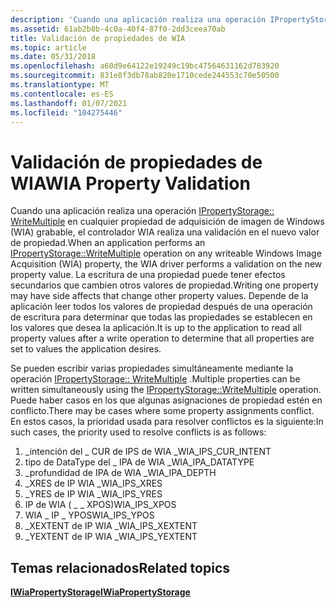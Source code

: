 ```yaml
---
description: 'Cuando una aplicación realiza una operación IPropertyStorage:: WriteMultiple en cualquier propiedad de adquisición de imagen de Windows (WIA) grabable, el controlador WIA realiza una validación en el nuevo valor de propiedad.'
ms.assetid: 61ab2b8b-4c0a-40f4-87f0-2dd3ceea70ab
title: Validación de propiedades de WIA
ms.topic: article
ms.date: 05/31/2018
ms.openlocfilehash: a60d9e64122e19249c19bc47564631162d783920
ms.sourcegitcommit: 831e8f3db78ab820e1710cede244553c70e50500
ms.translationtype: MT
ms.contentlocale: es-ES
ms.lasthandoff: 01/07/2021
ms.locfileid: "104275446"
---
```

# <a name="wia-property-validation"></a><span data-ttu-id="6ce1d-103">Validación de propiedades de WIA</span><span class="sxs-lookup"><span data-stu-id="6ce1d-103">WIA Property Validation</span></span>

<span data-ttu-id="6ce1d-104">Cuando una aplicación realiza una operación [IPropertyStorage:: WriteMultiple](/windows/win32/api/propidlbase/nf-propidlbase-ipropertystorage-writemultiple) en cualquier propiedad de adquisición de imagen de Windows (WIA) grabable, el controlador WIA realiza una validación en el nuevo valor de propiedad.</span><span class="sxs-lookup"><span data-stu-id="6ce1d-104">When an application performs an [IPropertyStorage::WriteMultiple](/windows/win32/api/propidlbase/nf-propidlbase-ipropertystorage-writemultiple) operation on any writeable Windows Image Acquisition (WIA) property, the WIA driver performs a validation on the new property value.</span></span> <span data-ttu-id="6ce1d-105">La escritura de una propiedad puede tener efectos secundarios que cambien otros valores de propiedad.</span><span class="sxs-lookup"><span data-stu-id="6ce1d-105">Writing one property may have side affects that change other property values.</span></span> <span data-ttu-id="6ce1d-106">Depende de la aplicación leer todos los valores de propiedad después de una operación de escritura para determinar que todas las propiedades se establecen en los valores que desea la aplicación.</span><span class="sxs-lookup"><span data-stu-id="6ce1d-106">It is up to the application to read all property values after a write operation to determine that all properties are set to values the application desires.</span></span>

<span data-ttu-id="6ce1d-107">Se pueden escribir varias propiedades simultáneamente mediante la operación [IPropertyStorage:: WriteMultiple](/windows/win32/api/propidlbase/nf-propidlbase-ipropertystorage-writemultiple) .</span><span class="sxs-lookup"><span data-stu-id="6ce1d-107">Multiple properties can be written simultaneously using the [IPropertyStorage::WriteMultiple](/windows/win32/api/propidlbase/nf-propidlbase-ipropertystorage-writemultiple) operation.</span></span> <span data-ttu-id="6ce1d-108">Puede haber casos en los que algunas asignaciones de propiedad estén en conflicto.</span><span class="sxs-lookup"><span data-stu-id="6ce1d-108">There may be cases where some property assignments conflict.</span></span> <span data-ttu-id="6ce1d-109">En estos casos, la prioridad usada para resolver conflictos es la siguiente:</span><span class="sxs-lookup"><span data-stu-id="6ce1d-109">In such cases, the priority used to resolve conflicts is as follows:</span></span>

1.  <span data-ttu-id="6ce1d-110">\_intención del \_ CUR de IPS de WIA \_</span><span class="sxs-lookup"><span data-stu-id="6ce1d-110">WIA\_IPS\_CUR\_INTENT</span></span>
2.  <span data-ttu-id="6ce1d-111">tipo de DataType del \_ IPA de WIA \_</span><span class="sxs-lookup"><span data-stu-id="6ce1d-111">WIA\_IPA\_DATATYPE</span></span>
3.  <span data-ttu-id="6ce1d-112">\_profundidad de IPA de WIA \_</span><span class="sxs-lookup"><span data-stu-id="6ce1d-112">WIA\_IPA\_DEPTH</span></span>
4.  <span data-ttu-id="6ce1d-113">\_XRES de IP WIA \_</span><span class="sxs-lookup"><span data-stu-id="6ce1d-113">WIA\_IPS\_XRES</span></span>
5.  <span data-ttu-id="6ce1d-114">\_YRES de IP WIA \_</span><span class="sxs-lookup"><span data-stu-id="6ce1d-114">WIA\_IPS\_YRES</span></span>
6.  <span data-ttu-id="6ce1d-115">IP de WIA ( \_ \_ XPOS)</span><span class="sxs-lookup"><span data-stu-id="6ce1d-115">WIA\_IPS\_XPOS</span></span>
7.  <span data-ttu-id="6ce1d-116">WIA \_ IP \_ YPOS</span><span class="sxs-lookup"><span data-stu-id="6ce1d-116">WIA\_IPS\_YPOS</span></span>
8.  <span data-ttu-id="6ce1d-117">\_XEXTENT de IP WIA \_</span><span class="sxs-lookup"><span data-stu-id="6ce1d-117">WIA\_IPS\_XEXTENT</span></span>
9.  <span data-ttu-id="6ce1d-118">\_YEXTENT de IP WIA \_</span><span class="sxs-lookup"><span data-stu-id="6ce1d-118">WIA\_IPS\_YEXTENT</span></span>

## <a name="related-topics"></a><span data-ttu-id="6ce1d-119">Temas relacionados</span><span class="sxs-lookup"><span data-stu-id="6ce1d-119">Related topics</span></span>

<dl> <dt>

[<span data-ttu-id="6ce1d-120">**IWiaPropertyStorage**</span><span class="sxs-lookup"><span data-stu-id="6ce1d-120">**IWiaPropertyStorage**</span></span>](/windows/desktop/api/wia_xp/nn-wia_xp-iwiapropertystorage)
</dt> </dl>

 

 
